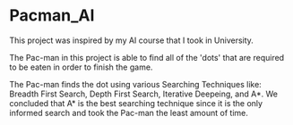 # Pacman_AI

This project was inspired by my AI course that I took in University.

The Pac-man in this project is able to find all of the 'dots' that are required to be eaten in order to finish the game. 

The Pac-man finds the dot using various Searching Techniques like: Breadth First Search, Depth First Search, Iterative Deepeing, and A*.
We concluded that A* is the best searching technique since it is the only informed search and took the Pac-man the least amount of time.
